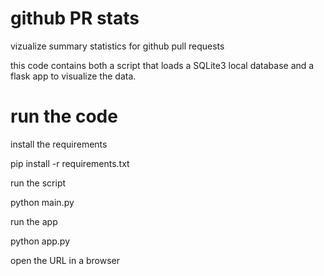 # github PR stats
vizualize summary statistics for github pull requests 

this code contains both a script that loads a SQLite3 local database and a flask app to visualize the data.  

# run the code

install the requirements

pip install -r requirements.txt

run the script

python main.py

run the app

python app.py

open the URL in a browser